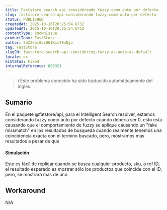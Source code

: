 ```yaml
---
title: Faststore search api considerando fuzzy como auto por defecto
slug: faststore-search-api-considerando-fuzzy-como-auto-por-defecto
status: PUBLISHED
createdAt: 2025-10-16T20:25:54.673Z
updatedAt: 2025-10-16T20:25:54.673Z
contentType: knownIssue
productTeam: FastStore
author: 2mXZkbi0oi061KicTExNjo
tag: FastStore
slugEN: faststore-search-api-considering-fuzzy-as-auto-as-default
locale: es
kiStatus: Fixed
internalReference: 889321
---
```


>ℹ️ Este problema conocido ha sido traducido automáticamente del inglés.

## Sumario


En el paquete @fatstore/api, para el Intelligent Search resolver, estamos considerando fuzzy como auto por defecto cuando deberia ser 0, esto esta causando que el comportamiento de fuzzy se aplique causando un "fake missmatch" en los resultados de busqueda cuando realmente tenemos una coincidencia exacta con el termino buscado, pero, mostramos mas resultados a pesar de que


#### Simulación


Esto es fácil de replicar cuando se busca cualquier producto, sku, o ref ID, el resultado esperado es mostrar sólo los productos que coincide con el ID, pero, se mostrará más de uno

## Workaround


N/A



